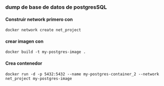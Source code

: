 ### dump de base de datos de postgresSQL


#### Construir network primero con 
```
docker network create net_project
```
#### crear imagen con 
```
docker build -t my-postgres-image .
```
#### Crea contenedor 

````
docker run -d -p 5432:5432 --name my-postgres-container_2 --network net_project my-postgres-image
````
